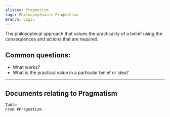 ```yaml
---
aliases: Pragmatism
tags: PhilosphySpaces Pragmatism
Branch: Logic
---
```

The philosophical approach that values the practicality of a belief using the consequences and actions that are required. 

## Common questions:
- What works?
- What is the practical value in a particular belief or idea?








___
## Documents relating to Pragmatism
```dataview
Table
From #Pragmatism  
```

